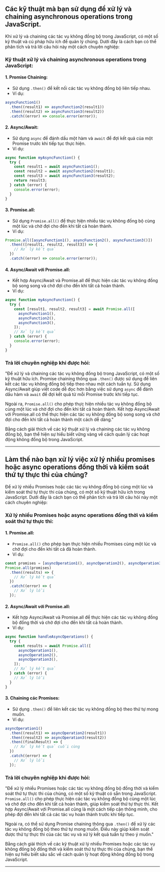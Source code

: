 ## Các kỹ thuật mà bạn sử dụng để xử lý và chaining asynchronous operations trong JavaScript.

Khi xử lý và chaining các tác vụ không đồng bộ trong JavaScript, có một số kỹ thuật và cú pháp hữu ích để quản lý chúng. Dưới đây là cách bạn có thể phân tích và trả lời câu hỏi này một cách chuyên nghiệp:

### Kỹ thuật xử lý và chaining asynchronous operations trong JavaScript:

#### 1. **Promise Chaining:**

- Sử dụng `.then()` để kết nối các tác vụ không đồng bộ liên tiếp nhau.
- Ví dụ:

```javascript
asyncFunction1()
  .then((result1) => asyncFunction2(result1))
  .then((result2) => asyncFunction3(result2))
  .catch((error) => console.error(error));
```

#### 2. **Async/Await:**

- Sử dụng `async` để đánh dấu một hàm và `await` để đợi kết quả của một Promise trước khi tiếp tục thực hiện.
- Ví dụ:

```javascript
async function myAsyncFunction() {
  try {
    const result1 = await asyncFunction1();
    const result2 = await asyncFunction2(result1);
    const result3 = await asyncFunction3(result2);
    return result3;
  } catch (error) {
    console.error(error);
  }
}
```

#### 3. **Promise.all:**

- Sử dụng `Promise.all()` để thực hiện nhiều tác vụ không đồng bộ cùng một lúc và chờ đợi cho đến khi tất cả hoàn thành.
- Ví dụ:

```javascript
Promise.all([asyncFunction1(), asyncFunction2(), asyncFunction3()])
  .then(([result1, result2, result3]) => {
    // Xử lý kết quả
  })
  .catch((error) => console.error(error));
```

#### 4. **Async/Await với Promise.all:**

- Kết hợp Async/Await và Promise.all để thực hiện các tác vụ không đồng bộ song song và chờ đợi cho đến khi tất cả hoàn thành.
- Ví dụ:

```javascript
async function myAsyncFunction() {
  try {
    const [result1, result2, result3] = await Promise.all([
      asyncFunction1(),
      asyncFunction2(),
      asyncFunction3(),
    ]);
    // Xử lý kết quả
  } catch (error) {
    console.error(error);
  }
}
```

### Trả lời chuyên nghiệp khi được hỏi:

"Để xử lý và chaining các tác vụ không đồng bộ trong JavaScript, có một số kỹ thuật hữu ích. Promise chaining thông qua `.then()` được sử dụng để liên kết các tác vụ không đồng bộ tiếp theo nhau một cách tuần tự. Sử dụng Async/Await giúp viết code dễ đọc hơn bằng việc sử dụng `async` để đánh dấu hàm và `await` để đợi kết quả từ mỗi Promise trước khi tiếp tục.

Ngoài ra, `Promise.all()` cho phép thực hiện nhiều tác vụ không đồng bộ cùng một lúc và chờ đợi cho đến khi tất cả hoàn thành. Kết hợp Async/Await với Promise.all có thể thực hiện các tác vụ không đồng bộ song song và chờ đợi cho đến khi tất cả hoàn thành một cách dễ dàng."

Bằng cách giải thích về các kỹ thuật xử lý và chaining các tác vụ không đồng bộ, bạn thể hiện sự hiểu biết vững vàng về cách quản lý các hoạt động không đồng bộ trong JavaScript.

---

## Làm thế nào bạn xử lý việc xử lý nhiều promises hoặc async operations đồng thời và kiểm soát thứ tự thực thi của chúng?

Để xử lý nhiều Promises hoặc các tác vụ không đồng bộ cùng một lúc và kiểm soát thứ tự thực thi của chúng, có một số kỹ thuật hữu ích trong JavaScript. Dưới đây là cách bạn có thể phân tích và trả lời câu hỏi này một cách chuyên nghiệp:

### Xử lý nhiều Promises hoặc async operations đồng thời và kiểm soát thứ tự thực thi:

#### 1. **Promise.all:**

- `Promise.all()` cho phép bạn thực hiện nhiều Promises cùng một lúc và chờ đợi cho đến khi tất cả đã hoàn thành.
- Ví dụ:

```javascript
const promises = [asyncOperation1(), asyncOperation2(), asyncOperation3()];
Promise.all(promises)
  .then((results) => {
    // Xử lý kết quả
  })
  .catch((error) => {
    // Xử lý lỗi
  });
```

#### 2. **Async/Await với Promise.all:**

- Kết hợp Async/Await và Promise.all để thực hiện các tác vụ không đồng bộ đồng thời và chờ đợi cho đến khi tất cả hoàn thành.
- Ví dụ:

```javascript
async function handleAsyncOperations() {
  try {
    const results = await Promise.all([
      asyncOperation1(),
      asyncOperation2(),
      asyncOperation3(),
    ]);
    // Xử lý kết quả
  } catch (error) {
    // Xử lý lỗi
  }
}
```

#### 3. **Chaining các Promises:**

- Sử dụng `.then()` để liên kết các tác vụ không đồng bộ theo thứ tự mong muốn.
- Ví dụ:

```javascript
asyncOperation1()
  .then((result1) => asyncOperation2(result1))
  .then((result2) => asyncOperation3(result2))
  .then((finalResult) => {
    // Xử lý kết quả cuối cùng
  })
  .catch((error) => {
    // Xử lý lỗi
  });
```

### Trả lời chuyên nghiệp khi được hỏi:

"Để xử lý nhiều Promises hoặc các tác vụ không đồng bộ đồng thời và kiểm soát thứ tự thực thi của chúng, có một số kỹ thuật có sẵn trong JavaScript. `Promise.all()` cho phép thực hiện các tác vụ không đồng bộ cùng một lúc và chờ đợi cho đến khi tất cả hoàn thành, giúp kiểm soát thứ tự thực thi. Kết hợp Async/Await với Promise.all cũng là một cách tiếp cận thông minh, cho phép đợi đến khi tất cả các tác vụ hoàn thành trước khi tiếp tục.

Ngoài ra, có thể sử dụng Promise chaining thông qua `.then()` để xử lý các tác vụ không đồng bộ theo thứ tự mong muốn. Điều này giúp kiểm soát được thứ tự thực thi của các tác vụ và xử lý kết quả tuần tự theo ý muốn."

Bằng cách giải thích về các kỹ thuật xử lý nhiều Promises hoặc các tác vụ không đồng bộ đồng thời và kiểm soát thứ tự thực thi của chúng, bạn thể hiện sự hiểu biết sâu sắc về cách quản lý hoạt động không đồng bộ trong JavaScript.

---
